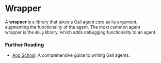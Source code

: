 # Wrapper

A **wrapper** is a library that takes a [Gall](gall.md) [agent](agent.md) [core](core.md) as its argument, augmenting the functionality of the agent. The most common agent wrapper is the `dbug` library, which adds debugging functionality to an agent.

### Further Reading

- [App School](../courses/app-school): A comprehensive guide to writing Gall agents.

